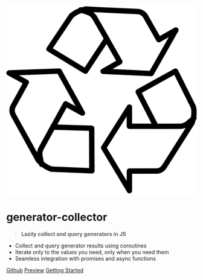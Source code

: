 ![logo](./logo.png)

# <strong>generator-collector</strong>

> **Lazily collect and query generators in JS**

- Collect and query generator results using coroutines
- Iterate only to the values you need, only when you need them
- Seamless integration with promises and async functions

[Github](https://github.com/slurmulon/generator-collector)
[Preview](#preview)
[Getting Started](#introduction)
